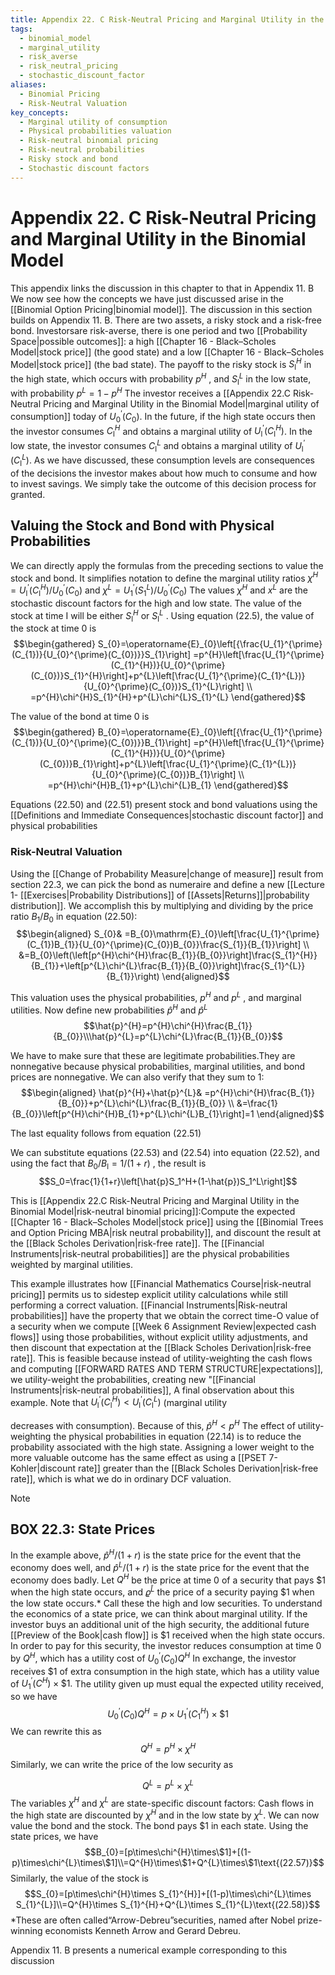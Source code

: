 ```yaml
---
title: Appendix 22. C Risk-Neutral Pricing and Marginal Utility in the Binomial Model
tags:
  - binomial_model
  - marginal_utility
  - risk_averse
  - risk_neutral_pricing
  - stochastic_discount_factor
aliases:
  - Binomial Pricing
  - Risk-Neutral Valuation
key_concepts:
  - Marginal utility of consumption
  - Physical probabilities valuation
  - Risk-neutral binomial pricing
  - Risk-neutral probabilities
  - Risky stock and bond
  - Stochastic discount factors
---
```


# Appendix 22. C Risk-Neutral Pricing and Marginal Utility in the Binomial Model

This appendix links the discussion in this chapter to that in Appendix 11. B We now see how the concepts we have just discussed arise in the [[Binomial Option Pricing|binomial model]]. The discussion in this section builds on Appendix 11. B. There are two assets,  a risky stock and a risk-free bond. Investorsare risk-averse,  there is one period and two [[Probability Space|possible outcomes]]: a high [[Chapter 16 - Black–Scholes Model|stock price]] (the good state) and a low [[Chapter 16 - Black–Scholes Model|stock price]] (the bad state). The payoff to the risky stock is $S_{\mathrm{l}}^{H}$ in the high state,  which occurs with probability $p^{H}$ ,  and $S_{\mathrm{l}}^{L}$ in the low state,  with probability $p^{L}=1-p^{H}$ The investor receives a [[Appendix 22.C Risk-Neutral Pricing and Marginal Utility in the Binomial Model|marginal utility of consumption]] today of $U_{0}^{\prime}(C_{0})$. In the future,  if the high state occurs then the investor consumes $C_{\mathrm{l}}^{H}$ and obtains a marginal utility of ${} U_{\mathrm{l}}^{\prime}(C_{\mathrm{l}}^{H}) {}$. In the low state,  the investor consumes $C_{\mathrm{l}}^{L}$ and obtains a marginal utility of $U_{\mathrm{l}}^{\prime}(C_{\mathrm{l}}^{L})$. As we have discussed,  these consumption levels are consequences of the decisions the investor makes about how much to consume and how to invest savings. We simply take the outcome of this decision process for granted.
## Valuing the Stock and Bond with Physical Probabilities

We can directly apply the formulas from the preceding sections to value the stock and bond. It simplifies notation to define the marginal utility ratios $\chi^{H}=U_{\mathrm{l}}^{\prime}(C_{\mathrm{l}}^{H})/U_{0}^{\prime}(C_{0})$ and $\chi^{L}=U_{1}^{\prime}(S_{1}^{L})/U_{0}^{\prime}(C_{0})$ The values $\chi^{H}$ and $x^{L}$ are the stochastic discount factors for the high and low state. The value of the stock at time I will be either $S_{\mathrm{l}}^{H}$ or $S_{\mathrm{l}}^{L}$ . Using equation (22.5),  the value of the stock at time 0 is
$$\begin{gathered}
S_{0}=\operatorname{E}_{0}\left[{\frac{U_{1}^{\prime}(C_{1})}{U_{0}^{\prime}(C_{0})}}S_{1}\right] =p^{H}\left[\frac{U_{1}^{\prime}(C_{1}^{H})}{U_{0}^{\prime}(C_{0})}S_{1}^{H}\right]+p^{L}\left[\frac{U_{1}^{\prime}(C_{1}^{L})}{U_{0}^{\prime}(C_{0})}S_{1}^{L}\right] \\
=p^{H}\chi^{H}S_{1}^{H}+p^{L}\chi^{L}S_{1}^{L} 
\end{gathered}$$

The value of the bond at time 0 is
$$\begin{gathered}
B_{0}=\operatorname{E}_{0}\left[{\frac{U_{1}^{\prime}(C_{1})}{U_{0}^{\prime}(C_{0})}}B_{1}\right] =p^{H}\left[\frac{U_{1}^{\prime}(C_{1}^{H})}{U_{0}^{\prime}(C_{0})}B_{1}\right]+p^{L}\left[\frac{U_{1}^{\prime}(C_{1}^{L})}{U_{0}^{\prime}(C_{0})}B_{1}\right] \\
=p^{H}\chi^{H}B_{1}+p^{L}\chi^{L}B_{1} 
\end{gathered}$$

Equations (22.50) and (22.51) present stock and bond valuations using the [[Definitions and Immediate Consequences|stochastic discount factor]] and physical probabilities

### Risk-Neutral Valuation

Using the [[Change of Probability Measure|change of measure]] result from section 22.3,        we can pick the bond as numeraire and define a new [[Lecture 1- [[Exercises|Probability Distributions]] of [[Assets|Returns]]|probability distribution]]. We accomplish this by multiplying and dividing by the price ratio $B_{1}/B_{0}$ in equation (22.50):
$$\begin{aligned}
S_{0}& =B_{0}\mathrm{E}_{0}\left[\frac{U_{1}^{\prime}(C_{1})B_{1}}{U_{0}^{\prime}(C_{0})B_{0}}\frac{S_{1}}{B_{1}}\right] \\
&=B_{0}\left(\left[p^{H}\chi^{H}\frac{B_{1}}{B_{0}}\right]\frac{S_{1}^{H}}{B_{1}}+\left[p^{L}\chi^{L}\frac{B_{1}}{B_{0}}\right]\frac{S_{1}^{L}}{B_{1}}\right)
\end{aligned}$$

This valuation uses the physical probabilities,        $p^{H}$ and $p^{L}$ ,        and marginal utilities. Now define new probabilities $\hat{p}^{H}$ and $\hat{p}^{L}$
$$\hat{p}^{H}=p^{H}\chi^{H}\frac{B_{1}}{B_{0}}\\\hat{p}^{L}=p^{L}\chi^{L}\frac{B_{1}}{B_{0}}$$

We have to make sure that these are legitimate probabilities.They are nonnegative because physical probabilities,        marginal utilities,        and bond prices are nonnegative. We can also verify that they sum to 1:
$$\begin{aligned}
\hat{p}^{H}+\hat{p}^{L}& =p^{H}\chi^{H}\frac{B_{1}}{B_{0}}+p^{L}\chi^{L}\frac{B_{1}}{B_{0}} \\
&=\frac{1}{B_{0}}\left[p^{H}\chi^{H}B_{1}+p^{L}\chi^{L}B_{1}\right]=1
\end{aligned}$$

The last equality follows from equation (22.51)

We can substitute equations (22.53) and (22.54) into equation (22.52),        and using the fact that $B_{0}/B_{\mathrm{l}}=1/(1+r)$ ,        the result is
$$S_0=\frac{1}{1+r}\left[\hat{p}S_1^H+(1-\hat{p})S_1^L\right]$$

This is [[Appendix 22.C Risk-Neutral Pricing and Marginal Utility in the Binomial Model|risk-neutral binomial pricing]]:Compute the expected [[Chapter 16 - Black–Scholes Model|stock price]] using the [[Binomial Trees and Option Pricing MBA|risk neutral probability]],        and discount the result at the [[Black Scholes Derivation|risk-free rate]]. The [[Financial Instruments|risk-neutral probabilities]] are the physical probabilities weighted by marginal utilities.

This example illustrates how [[Financial Mathematics Course|risk-neutral pricing]] permits us to sidestep explicit utility calculations while still performing a correct valuation. [[Financial Instruments|Risk-neutral probabilities]] have the property that we obtain the correct time-O value of a security when we compute [[Week 6 Assignment Review|expected cash flows]] using those probabilities,        without explicit utility adjustments,        and then discount that expectation at the [[Black Scholes Derivation|risk-free rate]]. This is feasible because instead of utility-weighting the cash flows and computing [[FORWARD RATES AND TERM STRUCTURE|expectations]],        we utility-weight the probabilities,        creating new "[[Financial Instruments|risk-neutral probabilities]],        A final observation about this example. Note that $U_{\mathrm{l}}^{\prime}(C_{\mathrm{l}}^{H})<U_{\mathrm{l}}^{\prime}(C_{\mathrm{l}}^{L})$ (marginal utility

decreases with consumption). Because of this,        $\hat{p}^{H}<p^{H}$ The effect of utility-weighting the physical probabilities in equation (22.14) is to reduce the probability associated with the high state. Assigning a lower weight to the more valuable outcome has the same effect as using a [[PSET 7- Kohler|discount rate]] greater than the [[Black Scholes Derivation|risk-free rate]],        which is what we do in ordinary DCF valuation.

> [!note] 
> ## BOX 22.3: State Prices
> In the example above,        $\hat{p}^{H}/(1+r)$ is the state price for the event that the economy does well,        and $\hat{p}^{L}/(1+r)$ is the state price for the event that the economy does badly.
> Let $Q^H$ be the price at time 0 of a security that pays $1 when the high state occurs,        and $\varrho^{\tilde{L}}$ the price of a security paying $1 when the low state occurs.* Call these the high and low securities. To understand the economics of a state price,        we can think about marginal utility. If the investor buys an additional unit of the high security,        the additional future [[Preview of the Book|cash flow]] is $1 received when the high state occurs. In order to pay for this security,        the investor reduces consumption at time 0 by $Q^H$,       which has a utility cost of $U_0^{\prime}(C_0)Q^H$ In exchange,        the investor receives $1 of extra consumption in the high state,        which has a utility value of $U_1^{\prime}(C^H)\times\$1.$ The utility given up must equal the expected utility received,        so we have
> $$U_0^{\prime}(C_0)Q^H=p\times U_1^{\prime}(C_1^H)\times\$1$$
> We can rewrite this as
> $$Q^{H}=p^{H}\times\chi^{H}\tag{22.55}$$
> Similarly,        we can write the price of the low security as
> 
> $$Q^L=p^L\times\chi^L\tag{22.56}$$
> The variables $\chi^H$ and $\chi^L$ are state-specific discount factors: Cash flows in the high state are discounted by $\chi^H$ and in the low state by $\chi^L.$
> We can now value the bond and the stock. The bond pays $1 in each state. Using the state prices,        we have
> $$B_{0}=[p\times\chi^{H}\times\$1]+[(1-p)\times\chi^{L}\times\$1]\\=Q^{H}\times\$1+Q^{L}\times\$1\text{(22.57)}$$
> Similarly,        the value of the stock is
> $$S_{0}=[p\times\chi^{H}\times S_{1}^{H}]+[(1-p)\times\chi^{L}\times S_{1}^{L}]\\=Q^{H}\times S_{1}^{H}+Q^{L}\times S_{1}^{L}\text{(22.58)}$$
> *These are often called“Arrow-Debreu”securities,        named after Nobel prize-winning economists Kenneth Arrow and Gerard Debreu.

Appendix 11. B presents a numerical example corresponding to this discussion